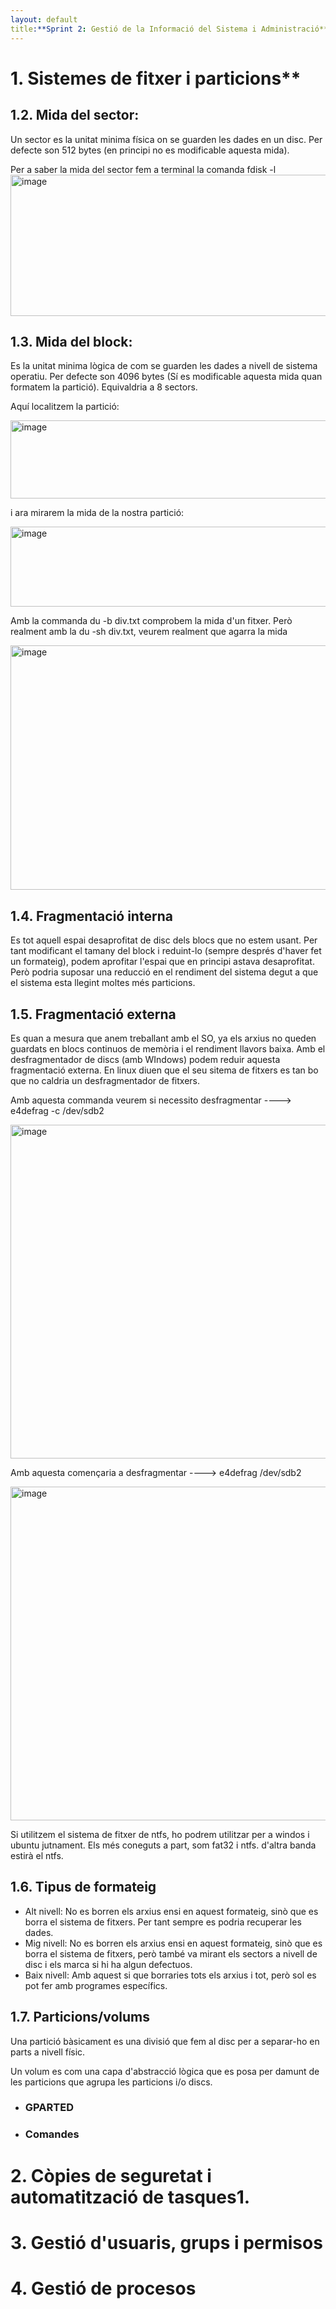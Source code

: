 ```yaml
---
layout: default
title:**Sprint 2: Gestió de la Informació del Sistema i Administració**
---
```


# **1.** Sistemes de fitxer i particions**

## **1.2.** Mida del sector:
Un sector es la unitat minima física on se guarden les dades en un disc. Per defecte son 512 bytes (en principi no es modificable aquesta mida).

Per a saber la mida del sector fem a terminal la comanda fdisk -l
<img width="764" height="226" alt="image" src="https://github.com/user-attachments/assets/e60dd484-035f-4ee1-81ae-876b97c9f68c" />

## **1.3.** Mida del block:
Es la unitat minima lògica de com se guarden les dades a nivell de sistema operatiu. Per defecte son 4096 bytes (Sí es modificable aquesta mida quan formatem la partició). Equivaldria a 8 sectors.

Aquí localitzem la partició:

<img width="725" height="125" alt="image" src="https://github.com/user-attachments/assets/07e62e14-f7dd-4790-8e07-c014edeef5a0" />

i ara mirarem la mida de la nostra partició:

<img width="758" height="128" alt="image" src="https://github.com/user-attachments/assets/b980d1a6-da1e-4565-a3ae-ab27601d46ed" />

Amb la commanda du -b div.txt comprobem la mida d'un fitxer. Però realment amb la du -sh div.txt, veurem realment que agarra la mida 

<img width="647" height="391" alt="image" src="https://github.com/user-attachments/assets/b181b212-07ae-43d1-a604-c1b5f3acdb9e" />

## **1.4.** Fragmentació interna

Es tot aquell espai desaprofitat de disc dels blocs que no estem usant. Per tant modificant el tamany del block i reduint-lo (sempre després d'haver fet un formateig), podem aprofitar l'espai que en principi astava desaprofitat. Però podria suposar una reducció en el rendiment del sistema degut a que el sistema esta llegint moltes més particions.

## **1.5.** Fragmentació externa

Es quan a mesura que anem treballant amb el SO, ya els arxius no queden guardats en blocs continuos de memòria i el rendiment llavors baixa. Amb el desfragmentador de discs (amb WIndows) podem reduir aquesta fragmentació externa. En linux diuen que el seu sitema de fitxers es tan bo que no caldria un desfragmentador de fitxers.

Amb aquesta commanda veurem si necessito desfragmentar ----> e4defrag -c /dev/sdb2

<img width="807" height="534" alt="image" src="https://github.com/user-attachments/assets/276ee9b8-dbcf-499f-a798-10aa572a7569" />

Amb aquesta començaria a desfragmentar ----> e4defrag /dev/sdb2

<img width="807" height="534" alt="image" src="https://github.com/user-attachments/assets/e5f98be7-585a-4bc4-a6ad-2486e181504b" />

Si utilitzem el sistema de fitxer de ntfs, ho podrem utilitzar per a windos i ubuntu jutnament. Els més coneguts a part, som fat32 i ntfs. d'altra banda estirà el ntfs.

## **1.6.** Tipus de formateig

- Alt nivell: No es borren els arxius ensi en aquest formateig, sinò que es borra el sistema de fitxers. Per tant sempre es podria recuperar les dades.
- Mig nivell: No es borren els arxius ensi en aquest formateig, sinò que es borra el sistema de fitxers, però també va mirant els sectors a nivell de disc i els marca si hi ha algun defectuos.
- Baix nivell: Amb aquest si que borraries tots els arxius i tot, però sol es pot fer amb programes específics.

## **1.7.** Particions/volums

Una partició bàsicament es una divisió que fem al disc per a separar-ho en parts a nivell físic.

Un volum es com una capa d'abstracció lògica que es posa per damunt de les particions que agrupa les particions i/o discs.

* ### GPARTED
* ### Comandes




# **2.** Còpies de seguretat i automatització de tasques**1.**
# **3.** Gestió d'usuaris, grups i permisos
# **4.** Gestió de procesos
